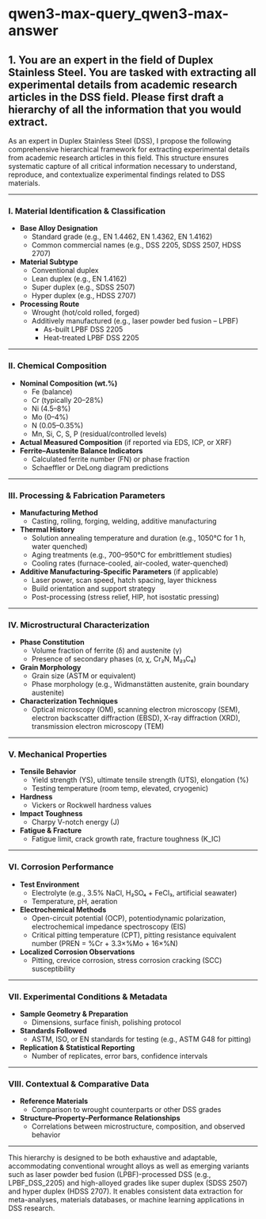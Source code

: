 # qwen3-max-query_qwen3-max-answer

## 1. You are an expert in the field of Duplex Stainless Steel. You are tasked with extracting all experimental details from academic research articles in the DSS field. Please first draft a hierarchy of all the information that you would extract.

As an expert in Duplex Stainless Steel (DSS), I propose the following comprehensive hierarchical framework for extracting experimental details from academic research articles in this field. This structure ensures systematic capture of all critical information necessary to understand, reproduce, and contextualize experimental findings related to DSS materials.

---

### **I. Material Identification & Classification**
- **Base Alloy Designation**  
  - Standard grade (e.g., EN 1.4462, EN 1.4362, EN 1.4162)  
  - Common commercial names (e.g., DSS 2205, SDSS 2507, HDSS 2707)  
- **Material Subtype**  
  - Conventional duplex  
  - Lean duplex (e.g., EN 1.4162)  
  - Super duplex (e.g., SDSS 2507)  
  - Hyper duplex (e.g., HDSS 2707)  
- **Processing Route**  
  - Wrought (hot/cold rolled, forged)  
  - Additively manufactured (e.g., laser powder bed fusion – LPBF)  
    - As-built LPBF DSS 2205  
    - Heat-treated LPBF DSS 2205  

---

### **II. Chemical Composition**
- **Nominal Composition (wt.%)**  
  - Fe (balance)  
  - Cr (typically 20–28%)  
  - Ni (4.5–8%)  
  - Mo (0–4%)  
  - N (0.05–0.35%)  
  - Mn, Si, C, S, P (residual/controlled levels)  
- **Actual Measured Composition** (if reported via EDS, ICP, or XRF)  
- **Ferrite–Austenite Balance Indicators**  
  - Calculated ferrite number (FN) or phase fraction  
  - Schaeffler or DeLong diagram predictions  

---

### **III. Processing & Fabrication Parameters**
- **Manufacturing Method**  
  - Casting, rolling, forging, welding, additive manufacturing  
- **Thermal History**  
  - Solution annealing temperature and duration (e.g., 1050°C for 1 h, water quenched)  
  - Aging treatments (e.g., 700–950°C for embrittlement studies)  
  - Cooling rates (furnace-cooled, air-cooled, water-quenched)  
- **Additive Manufacturing-Specific Parameters** (if applicable)  
  - Laser power, scan speed, hatch spacing, layer thickness  
  - Build orientation and support strategy  
  - Post-processing (stress relief, HIP, hot isostatic pressing)  

---

### **IV. Microstructural Characterization**
- **Phase Constitution**  
  - Volume fraction of ferrite (δ) and austenite (γ)  
  - Presence of secondary phases (σ, χ, Cr₂N, M₂₃C₆)  
- **Grain Morphology**  
  - Grain size (ASTM or equivalent)  
  - Phase morphology (e.g., Widmanstätten austenite, grain boundary austenite)  
- **Characterization Techniques**  
  - Optical microscopy (OM), scanning electron microscopy (SEM), electron backscatter diffraction (EBSD), X-ray diffraction (XRD), transmission electron microscopy (TEM)  

---

### **V. Mechanical Properties**
- **Tensile Behavior**  
  - Yield strength (YS), ultimate tensile strength (UTS), elongation (%)  
  - Testing temperature (room temp, elevated, cryogenic)  
- **Hardness**  
  - Vickers or Rockwell hardness values  
- **Impact Toughness**  
  - Charpy V-notch energy (J)  
- **Fatigue & Fracture**  
  - Fatigue limit, crack growth rate, fracture toughness (K_IC)  

---

### **VI. Corrosion Performance**
- **Test Environment**  
  - Electrolyte (e.g., 3.5% NaCl, H₂SO₄ + FeCl₃, artificial seawater)  
  - Temperature, pH, aeration  
- **Electrochemical Methods**  
  - Open-circuit potential (OCP), potentiodynamic polarization, electrochemical impedance spectroscopy (EIS)  
  - Critical pitting temperature (CPT), pitting resistance equivalent number (PREN = %Cr + 3.3×%Mo + 16×%N)  
- **Localized Corrosion Observations**  
  - Pitting, crevice corrosion, stress corrosion cracking (SCC) susceptibility  

---

### **VII. Experimental Conditions & Metadata**
- **Sample Geometry & Preparation**  
  - Dimensions, surface finish, polishing protocol  
- **Standards Followed**  
  - ASTM, ISO, or EN standards for testing (e.g., ASTM G48 for pitting)  
- **Replication & Statistical Reporting**  
  - Number of replicates, error bars, confidence intervals  

---

### **VIII. Contextual & Comparative Data**
- **Reference Materials**  
  - Comparison to wrought counterparts or other DSS grades  
- **Structure–Property–Performance Relationships**  
  - Correlations between microstructure, composition, and observed behavior  

---

This hierarchy is designed to be both exhaustive and adaptable, accommodating conventional wrought alloys as well as emerging variants such as laser powder bed fusion (LPBF)-processed DSS (e.g., LPBF_DSS_2205) and high-alloyed grades like super duplex (SDSS 2507) and hyper duplex (HDSS 2707). It enables consistent data extraction for meta-analyses, materials databases, or machine learning applications in DSS research.

